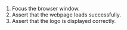 1. Focus the browser window.
2. Assert that the webpage loads successfully.
3. Assert that the logo is displayed correctly.